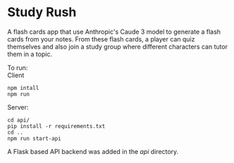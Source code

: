 # Study Rush   
A flash cards app that use Anthropic's Caude 3 model to generate a flash cards from your notes. From these flash cards, a player can quiz themselves and also join a study group where different characters can tutor them in a topic.   

To run:   
Client
```
npm intall
npm run
```
Server:
```
cd api/
pip install -r requirements.txt
cd ..
npm run start-api
```

A Flask based API backend was added in the *api* directory.
